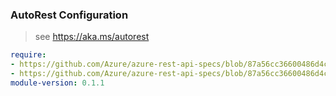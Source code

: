 ### AutoRest Configuration

> see https://aka.ms/autorest

``` yaml
require:
- https://github.com/Azure/azure-rest-api-specs/blob/87a56cc36600486d4ca312ecfbe09bf9b278fee4/specification/sql/resource-manager/readme.md
- https://github.com/Azure/azure-rest-api-specs/blob/87a56cc36600486d4ca312ecfbe09bf9b278fee4/specification/sql/resource-manager/readme.go.md
module-version: 0.1.1
```